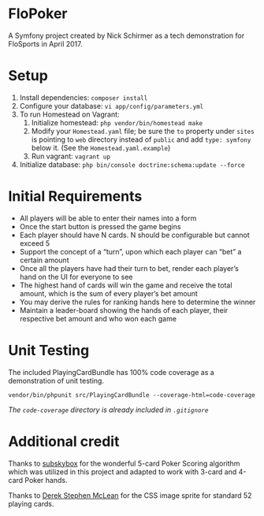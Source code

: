 FloPoker
========

A Symfony project created by Nick Schirmer as a tech demonstration for FloSports in April 2017.

# Setup

1. Install dependencies: `composer install`
2. Configure your database: `vi app/config/parameters.yml`
3. To run Homestead on Vagrant:
    1. Initialize homestead: `php vendor/bin/homestead make`
    2. Modify your `Homestead.yaml` file; be sure the `to` property under `sites`
    is pointing to `web` directory instead of `public` and add `type: symfony` below it. (See the `Homestead.yaml.example`)
    3. Run vagrant: `vagrant up`
4. Initialize database: `php bin/console doctrine:schema:update --force`

# Initial Requirements

* All players will be able to enter their names into a form
* Once the start button is pressed the game begins
* Each player should have N cards. N should be configurable but cannot exceed 5
* Support the concept of a “turn”, upon which each player can “bet” a certain amount
* Once all the players have had their turn to bet, render each player’s hand on the UI for everyone to see
* The highest hand of cards will win the game and receive the total amount, which is the sum of every player’s bet amount
* You may derive the rules for ranking hands here to determine the winner
* Maintain a leader-board showing the hands of each player, their respective bet amount and who won each game

# Unit Testing
The included PlayingCardBundle has 100% code coverage as a demonstration of unit testing.

`vendor/bin/phpunit src/PlayingCardBundle --coverage-html=code-coverage`

_The `code-coverage` directory is already included in `.gitignore`_

# Additional credit
Thanks to [subskybox](https://www.codeproject.com/articles/569271/a-poker-hand-analyzer-in-javascript-using-bit-math) 
for the wonderful 5-card Poker Scoring algorithm which was utilized in this project and adapted to work with 
3-card and 4-card Poker hands.

Thanks to [Derek Stephen McLean](https://github.com/delboy1978uk/playing-cards) for the CSS image sprite for standard 52 playing cards.

